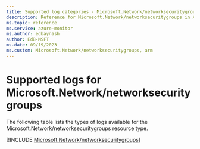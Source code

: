 ```yaml
---
title: Supported log categories - Microsoft.Network/networksecuritygroups
description: Reference for Microsoft.Network/networksecuritygroups in Azure Monitor Logs.
ms.topic: reference
ms.service: azure-monitor
ms.author: edbaynash
author: EdB-MSFT
ms.date: 09/19/2023
ms.custom: Microsoft.Network/networksecuritygroups, arm
---
```





# Supported logs for Microsoft.Network/networksecuritygroups  
The following table lists the types of logs available for the Microsoft.Network/networksecuritygroups resource type.
  
  
[!INCLUDE [Microsoft.Network/networksecuritygroups](./includes/Microsoft-Network-networksecuritygroups-logs-include.md)]
  
